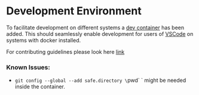 # Development Environment

To facilitate development on different systems a [dev container](https://containers.dev/) has been added. This should seamlessly enable development for users of [VSCode](https://code.visualstudio.com/docs/devcontainers/containers) on systems with docker installed.

For contributing guidelines please look here [link](../CONTRIBUTING.md)

### Known Issues:

- `git config --global --add safe.directory \`pwd\` ` might be needed inside the container.
